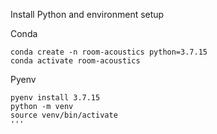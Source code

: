Install Python and environment setup 

Conda
```
conda create -n room-acoustics python=3.7.15
conda activate room-acoustics
```
Pyenv
```
pyenv install 3.7.15
python -m venv
source venv/bin/activate
'''
